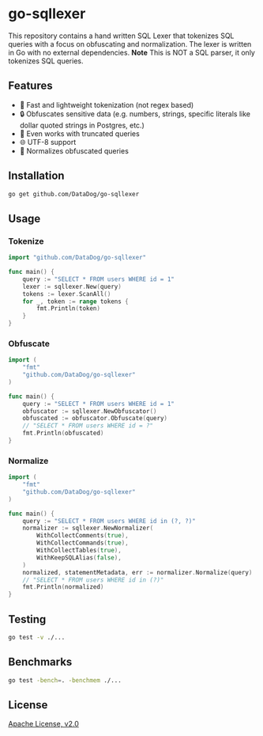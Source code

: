 # go-sqllexer

This repository contains a hand written SQL Lexer that tokenizes SQL queries with a focus on obfuscating and normalization. The lexer is written in Go with no external dependencies.
**Note** This is NOT a SQL parser, it only tokenizes SQL queries.

## Features

- :rocket: Fast and lightweight tokenization (not regex based)
- :lock: Obfuscates sensitive data (e.g. numbers, strings, specific literals like dollar quoted strings in Postgres, etc.)
- :book: Even works with truncated queries
- :globe_with_meridians: UTF-8 support
- :wrench: Normalizes obfuscated queries

## Installation

```bash
go get github.com/DataDog/go-sqllexer
```

## Usage

### Tokenize

```go
import "github.com/DataDog/go-sqllexer"

func main() {
    query := "SELECT * FROM users WHERE id = 1"
    lexer := sqllexer.New(query)
    tokens := lexer.ScanAll()
    for _, token := range tokens {
        fmt.Println(token)
    }
}
```

### Obfuscate

```go
import (
    "fmt"
    "github.com/DataDog/go-sqllexer"
)

func main() {
    query := "SELECT * FROM users WHERE id = 1"
    obfuscator := sqllexer.NewObfuscator()
    obfuscated := obfuscator.Obfuscate(query)
    // "SELECT * FROM users WHERE id = ?"
    fmt.Println(obfuscated)
}
```

### Normalize

```go
import (
    "fmt"
    "github.com/DataDog/go-sqllexer"
)

func main() {
    query := "SELECT * FROM users WHERE id in (?, ?)"
    normalizer := sqllexer.NewNormalizer(
        WithCollectComments(true),
        WithCollectCommands(true),
        WithCollectTables(true),
        WithKeepSQLAlias(false),
    )
    normalized, statementMetadata, err := normalizer.Normalize(query)
    // "SELECT * FROM users WHERE id in (?)"
    fmt.Println(normalized)
}
```

## Testing

```bash
go test -v ./...
```

## Benchmarks

```bash
go test -bench=. -benchmem ./...
```

## License

[Apache License, v2.0](LICENSE)
